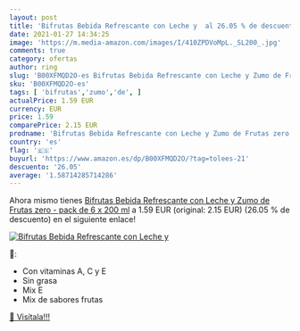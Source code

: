 ```yaml
---
layout: post
title: 'Bifrutas Bebida Refrescante con Leche y  al 26.05 % de descuento'
date: 2021-01-27 14:34:25
image: 'https://m.media-amazon.com/images/I/410ZPDVoMpL._SL200_.jpg'
comments: true
category: ofertas
author: ring
slug: 'B00XFMQD2O-es Bifrutas Bebida Refrescante con Leche y Zumo de Frutas...'
sku: 'B00XFMQD2O-es'
tags: [ 'bifrutas','zumo','de', ]
actualPrice: 1.59 EUR
currency: EUR
price: 1.59
comparePrice: 2.15 EUR
prodname: 'Bifrutas Bebida Refrescante con Leche y Zumo de Frutas zero - pack de 6 x 200 ml'
country: 'es'
flag: '🇪🇸'
buyurl: 'https://www.amazon.es/dp/B00XFMQD2O/?tag=tolees-21'
descuento: '26.05'
average: '1.58714285714286'
---
```


Ahora mismo tienes [Bifrutas Bebida Refrescante con Leche y Zumo de Frutas zero - pack de 6 x 200 ml](https://www.amazon.es/dp/B00XFMQD2O/?tag=tolees-21) a 1.59 EUR (original: 2.15 EUR) (26.05 %  de descuento) en el siguiente enlace!

[![Bifrutas Bebida Refrescante con Leche y ](https://m.media-amazon.com/images/I/410ZPDVoMpL._SL200_.jpg)](https://www.amazon.es/dp/B00XFMQD2O/?tag=tolees-21)

🔎:

- Con vitaminas A, C y E
- Sin grasa
- Mix E
- Mix de sabores frutas

[🛒 Visítala!!!](https://www.amazon.es/dp/B00XFMQD2O/?tag=tolees-21)
